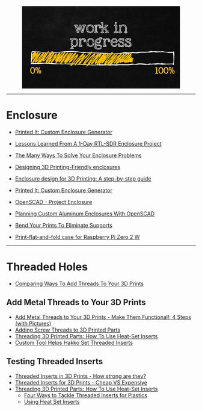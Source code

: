 
<!--
Maintainer:   jeffskinnerbox@yahoo.com / www.jeffskinnerbox.me
Version:      0.0.0
-->


<div align="center">
<img src="https://raw.githubusercontent.com/jeffskinnerbox/blog/main/content/images/banners-bkgrds/work-in-progress.jpg" title="These materials require additional work and are not ready for general use." align="center" width=420px height=219px>
</div>


---------------


# Enclosure

* [Printed It: Custom Enclosure Generator](https://hackaday.com/2018/03/02/printed-it-custom-enclosure-generator/)
* [Lessons Learned From A 1-Day RTL-SDR Enclosure Project](https://hackaday.com/2018/12/14/lessons-learned-from-a-1-day-rtl-sdr-enclosure-project/)


* [The Many Ways To Solve Your Enclosure Problems](https://hackaday.com/2021/09/15/the-many-ways-to-solve-your-enclosure-problems/)
* [Designing 3D Printing-Friendly enclosures](https://www.3dhubs.com/blog/cad-modeling-1-enclosures)
* [Enclosure design for 3D Printing: A step-by-step guide](https://www.3dhubs.com/knowledge-base/enclosure-design-3d-printing-step-step-guide)
* [Printed It: Custom Enclosure Generator](https://hackaday.com/2018/03/02/printed-it-custom-enclosure-generator/)
* [OpenSCAD - Project Enclosure](https://www.youtube.com/watch?v=lPgLZgnbREk&list=PLkRx3bM9e3yCCDxfxS8SOPoOKTYdZzuFM)


* [Planning Custom Aluminum Enclosures With OpenSCAD](https://hackaday.com/2021/12/26/planning-custom-aluminum-enclosures-with-openscad/)

* [Bend Your Prints To Eliminate Supports](https://hackaday.com/2022/05/01/bend-your-prints-to-eliminate-supports/)
* [Print-flat-and-fold case for Raspberry Pi Zero 2 W](https://www.printables.com/model/184727-print-flat-and-fold-case-for-raspberry-pi-zero-2-w)



---------------


# Threaded Holes

* [Comparing Ways To Add Threads To Your 3D Prints](https://hackaday.com/2025/01/11/comparing-ways-to-add-threads-to-your-3d-prints/)


## Add Metal Threads to Your 3D Prints

* [Add Metal Threads to Your 3D Prints - Make Them Functional!: 4 Steps (with Pictures)](https://www.instructables.com/id/Add-Metal-Threads-to-Your-3D-Prints-Make-Them-Func/)
* [Adding Screw Threads to 3D Printed Parts](https://formlabs.com/blog/adding-screw-threads-3d-printed-parts/)
* [Threading 3D Printed Parts: How To Use Heat-Set Inserts](https://hackaday.com/2019/02/28/threading-3d-printed-parts-how-to-use-heat-set-inserts/)
* [Custom Tool Helps Hakko Set Threaded Inserts](https://hackaday.com/2020/10/05/custom-tool-helps-hakko-set-threaded-inserts/)


## Testing Threaded Inserts

* [Threaded Inserts in 3D Prints - How strong are they?](https://www.youtube.com/watch?v=iR6OBlSzp7I)
* [Threaded Inserts for 3D Prints - Cheap VS Expensive](https://www.youtube.com/watch?v=G-UF4tv3Hvc)
* [Threading 3D Printed Parts: How To Use Heat-Set Inserts](https://hackaday.com/2019/02/28/threading-3d-printed-parts-how-to-use-heat-set-inserts/)
  * [Four Ways to Tackle Threaded Inserts for Plastics](https://www.ptonline.com/articles/four-ways-to-tackle-threaded-inserts-for-plastics)
  * [Using Heat Set Inserts](https://markforged.com/blog/heat-set-inserts/)


